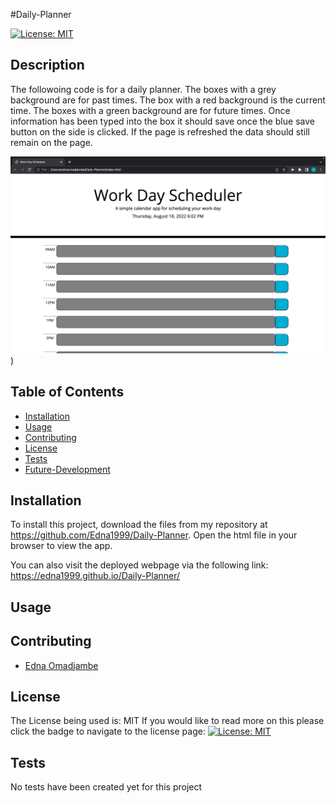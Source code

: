 #Daily-Planner

 [![License: MIT](https://img.shields.io/badge/License-MIT-yellow.svg)](https://opensource.org/licenses/MIT)

## Description

The followoing code is for a daily planner.
The boxes with a grey background are for past times.
The box with a red background is the current time.
The boxes with a green background are for future times.
Once information has been typed into the box it should save once the blue save button on the side is clicked.
If the page is refreshed the data should still remain on the page.
 

 ![Screenshot of Daily Planner](./image/Screen%20Shot%202022-08-18%20at%206.14.05%20PM.png))

  ## Table of Contents

  - [Installation](#installation)
  - [Usage](#usage)
  - [Contributing](#contributing)
  - [License](#license)
  - [Tests](#tests)
  - [Future-Development](#future-development)

  ## Installation

  To install this project, download the files from my repository at https://github.com/Edna1999/Daily-Planner. Open the html file in your browser to view the app.

  You can also visit the deployed webpage via the following link: https://edna1999.github.io/Daily-Planner/
  
  ## Usage


  ## Contributing

  - [Edna Omadjambe](https://github.com/Edna1999)


  ## License
  The License being used is: MIT
  If you would like to read more on this please click the badge to navigate to the license page: 
  [![License: MIT](https://img.shields.io/badge/License-MIT-yellow.svg)](https://opensource.org/licenses/MIT)

  ## Tests

  No tests have been created yet for this project
